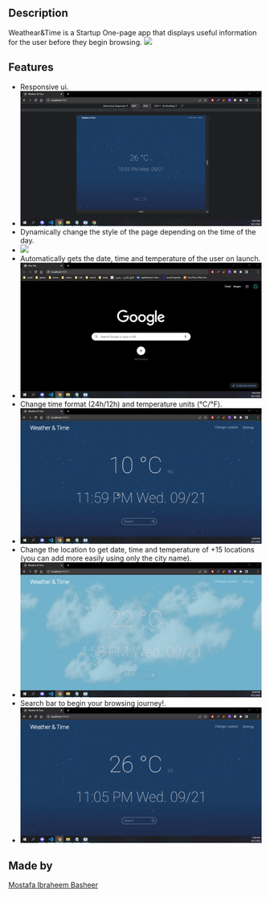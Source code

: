 ## Description

Weathear&Time is a Startup One-page app that displays useful information for the user before they begin browsing.
![](https://github.com/Mostafa-Ibraheem-basheer/presentation/blob/main/presentations/Weather%20%26%20Time/Demo.gif)
## Features

* Responsive ui.
* ![](https://github.com/Mostafa-Ibraheem-basheer/presentation/blob/main/presentations/Weather%20%26%20Time/responsiveness.gif)
* Dynamically change the style of the page depending on the time of the day.
* ![](https://github.com/Mostafa-Ibraheem-basheer/presentation/blob/main/presentations/Weather%20%26%20Time/dynamic%20style.gif)
* Automatically gets the date, time and temperature of the user on launch.
* ![](https://github.com/Mostafa-Ibraheem-basheer/presentation/blob/main/presentations/Weather%20%26%20Time/open%20app.gif)
* Change time format (24h/12h) and temperature units (°C/°F).
* ![](https://github.com/Mostafa-Ibraheem-basheer/presentation/blob/main/presentations/Weather%20%26%20Time/change%20settings.gif)
* Change the location to get date, time and temperature of +15 locations (you can add more easily using only the city name).
* ![](https://github.com/Mostafa-Ibraheem-basheer/presentation/blob/main/presentations/Weather%20%26%20Time/change%20location.gif)
* Search bar to begin your browsing journey!.
* ![](https://github.com/Mostafa-Ibraheem-basheer/presentation/blob/main/presentations/Weather%20%26%20Time/Search.gif)

## Made by

[Mostafa Ibraheem Basheer](mostafa.i.basheer@gmail.com)



